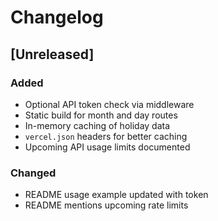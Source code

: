 # Changelog

## [Unreleased]

### Added
- Optional API token check via middleware
- Static build for month and day routes
- In-memory caching of holiday data
- `vercel.json` headers for better caching
- Upcoming API usage limits documented

### Changed
- README usage example updated with token
- README mentions upcoming rate limits

